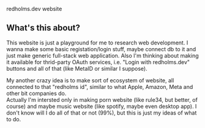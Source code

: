 redholms.dev website

## What's this about?
This website is just a playground for me to research web development. I wanna make some basic registation/login stuff, maybe connect db to it
 and just make generic full-stack web application. Also I'm thinking about making it available for thrid-party OAuth services, i.e. "Login with redholms.dev"
 buttons and all of that (like MetaID or similar I suppose).

My another crazy idea is to make sort of ecosystem of website, all connected to that "redholms id", similar to what Apple, Amazon, Meta and other bit companies do.  
Actually I'm intersted only in making porn website (like rule34, but better, of course) and maybe music website (like spotify, maybe even desktop app).
I don't know will I do all of that or not (99%), but this is just my ideas of what to do.
